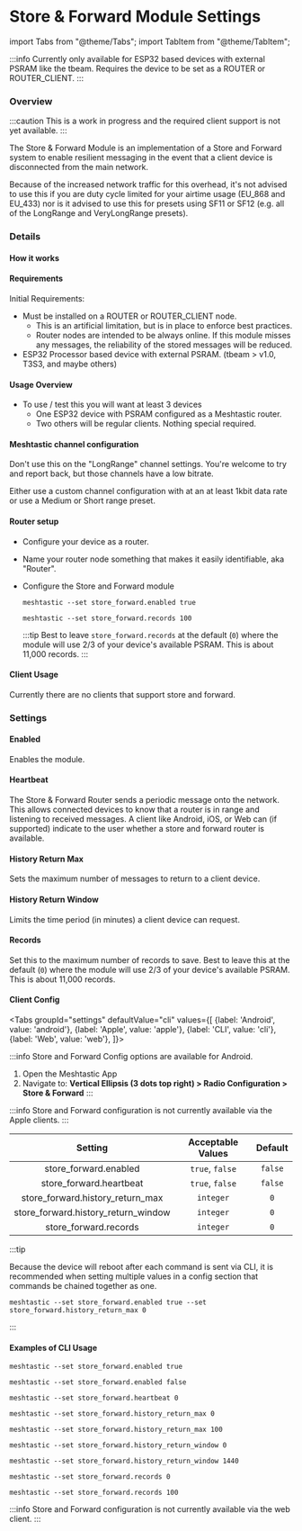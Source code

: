 # Store & Forward Module Settings

import Tabs from "@theme/Tabs"; import TabItem from "@theme/TabItem";

:::info Currently only available for ESP32 based devices with external PSRAM like the tbeam. Requires the device to be set as a ROUTER or ROUTER\_CLIENT. :::

### Overview

:::caution This is a work in progress and the required client support is not yet available. :::

The Store & Forward Module is an implementation of a Store and Forward system to enable resilient messaging in the event that a client device is disconnected from the main network.

Because of the increased network traffic for this overhead, it's not advised to use this if you are duty cycle limited for your airtime usage (EU\_868 and EU\_433) nor is it advised to use this for presets using SF11 or SF12 (e.g. all of the LongRange and VeryLongRange presets).

### Details

#### How it works

#### Requirements

Initial Requirements:

* Must be installed on a ROUTER or ROUTER\_CLIENT node.
  * This is an artificial limitation, but is in place to enforce best practices.
  * Router nodes are intended to be always online. If this module misses any messages, the reliability of the stored messages will be reduced.
* ESP32 Processor based device with external PSRAM. (tbeam > v1.0, T3S3, and maybe others)

#### Usage Overview

* To use / test this you will want at least 3 devices
  * One ESP32 device with PSRAM configured as a Meshtastic router.
  * Two others will be regular clients. Nothing special required.

#### Meshtastic channel configuration

Don't use this on the "LongRange" channel settings. You're welcome to try and report back, but those channels have a low bitrate.

Either use a custom channel configuration with at an at least 1kbit data rate or use a Medium or Short range preset.

#### Router setup

* Configure your device as a router.
* Name your router node something that makes it easily identifiable, aka "Router".
*   Configure the Store and Forward module

    ```shell
    meshtastic --set store_forward.enabled true
    ```

    ```shell
    meshtastic --set store_forward.records 100
    ```

    :::tip Best to leave `store_forward.records` at the default (`0`) where the module will use 2/3 of your device's available PSRAM. This is about 11,000 records. :::

#### Client Usage

Currently there are no clients that support store and forward.

### Settings

#### Enabled

Enables the module.

#### Heartbeat

The Store & Forward Router sends a periodic message onto the network. This allows connected devices to know that a router is in range and listening to received messages. A client like Android, iOS, or Web can (if supported) indicate to the user whether a store and forward router is available.

#### History Return Max

Sets the maximum number of messages to return to a client device.

#### History Return Window

Limits the time period (in minutes) a client device can request.

#### Records

Set this to the maximum number of records to save. Best to leave this at the default (`0`) where the module will use 2/3 of your device's available PSRAM. This is about 11,000 records.

#### Client Config

\<Tabs groupId="settings" defaultValue="cli" values={\[ {label: 'Android', value: 'android'}, {label: 'Apple', value: 'apple'}, {label: 'CLI', value: 'cli'}, {label: 'Web', value: 'web'}, ]}>

:::info Store and Forward Config options are available for Android.

1. Open the Meshtastic App
2. Navigate to: **Vertical Ellipsis (3 dots top right) > Radio Configuration > Store & Forward** :::

:::info Store and Forward configuration is not currently available via the Apple clients. :::

|                 Setting                | Acceptable Values | Default |
| :------------------------------------: | :---------------: | :-----: |
|         store\_forward.enabled         |  `true`, `false`  | `false` |
|        store\_forward.heartbeat        |  `true`, `false`  | `false` |
|   store\_forward.history\_return\_max  |     `integer`     |   `0`   |
| store\_forward.history\_return\_window |     `integer`     |   `0`   |
|         store\_forward.records         |     `integer`     |   `0`   |

:::tip

Because the device will reboot after each command is sent via CLI, it is recommended when setting multiple values in a config section that commands be chained together as one.

```shell
meshtastic --set store_forward.enabled true --set store_forward.history_return_max 0
```

:::

#### Examples of CLI Usage

```shell
meshtastic --set store_forward.enabled true
```

```shell
meshtastic --set store_forward.enabled false
```

```shell
meshtastic --set store_forward.heartbeat 0
```

```shell
meshtastic --set store_forward.history_return_max 0
```

```shell
meshtastic --set store_forward.history_return_max 100
```

```shell
meshtastic --set store_forward.history_return_window 0
```

```shell
meshtastic --set store_forward.history_return_window 1440
```

```shell
meshtastic --set store_forward.records 0
```

```shell
meshtastic --set store_forward.records 100
```

:::info Store and Forward configuration is not currently available via the web client. :::
